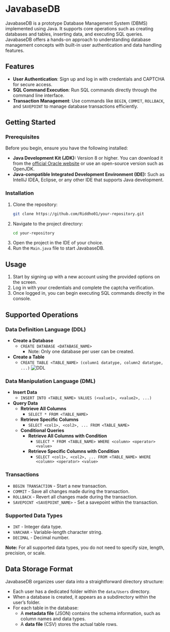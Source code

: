 # JavabaseDB
JavabaseDB is a prototype Database Management System (DBMS) implemented using Java. It supports core operations such as creating databases and tables, inserting data, and executing SQL queries. JavabaseDB offers a hands-on approach to understanding database management concepts with built-in user authentication and data handling features.

## Features
- **User Authentication**: Sign up and log in with credentials and CAPTCHA for secure access.
- **SQL Command Execution**: Run SQL commands directly through the command line interface.
- **Transaction Management**: Use commands like `BEGIN`, `COMMIT`, `ROLLBACK`, and `SAVEPOINT` to manage database transactions efficiently.

## Getting Started

### Prerequisites
Before you begin, ensure you have the following installed:

- **Java Development Kit (JDK):** Version 8 or higher. You can download it from the [official Oracle website](https://www.oracle.com/java/technologies/javase-jdk11-downloads.html) or use an open-source version such as OpenJDK.
- **Java-compatible Integrated Development Environment (IDE):** Such as IntelliJ IDEA, Eclipse, or any other IDE that supports Java development.

### Installation
1. Clone the repository:
   ```bash
   git clone https://github.com/Riddho01/your-repository.git
   ```
2. Navigate to the project directory:
   ```bash
   cd your-repository
   ```
3. Open the project in the IDE of your choice.
4. Run the `Main.java` file to start JavabaseDB.

## Usage
1. Start by signing up with a new account using the provided options on the screen.
2. Log in with your credentials and complete the captcha verification.
3. Once logged in, you can begin executing SQL commands directly in the console.

## Supported Operations

### Data Definition Language (DDL)
* **Create a Database**
  * `CREATE DATABASE <DATABASE_NAME>`  
    * Note: Only one database per user can be created.
* **Create a Table**
  * `CREATE TABLE <TABLE_NAME> (column1 datatype, column2 datatype, ...)`
![DDL](https://github.com/user-attachments/assets/1cbce8d3-89e4-4374-acd6-5eba089fe1fa)

### Data Manipulation Language (DML)
* **Insert Data**
  * `INSERT INTO <TABLE_NAME> VALUES (<value1>, <value2>, ...)`
* **Query Data**
  * **Retrieve All Columns**
    * `SELECT * FROM <TABLE_NAME>`
  * **Retrieve Specific Columns**
    * `SELECT <col1>, <col2>, ... FROM <TABLE_NAME>`
  * **Conditional Queries**
    * **Retrieve All Columns with Condition**
      * `SELECT * FROM <TABLE_NAME> WHERE <column> <operator> <value>`
    * **Retrieve Specific Columns with Condition**
      * `SELECT <col1>, <col2>, ... FROM <TABLE_NAME> WHERE <column> <operator> <value>`

### Transactions
* `BEGIN TRANSACTION` - Start a new transaction.
* `COMMIT` - Save all changes made during the transaction.
* `ROLLBACK` - Revert all changes made during the transaction.
* `SAVEPOINT <SAVEPOINT_NAME>` - Set a savepoint within the transaction.

### Supported Data Types
* `INT` - Integer data type.
* `VARCHAR` - Variable-length character string.
* `DECIMAL` - Decimal number.

**Note:** For all supported data types, you do not need to specify size, length, precision, or scale.

## Data Storage Format

JavabaseDB organizes user data into a straightforward directory structure:

- Each user has a dedicated folder within the `data/Users` directory.
- When a database is created, it appears as a subdirectory within the user’s folder.
- For each table in the database:
  - A **metadata file** (JSON) contains the schema information, such as column names and data types.
  - A **data file** (CSV) stores the actual table rows.


